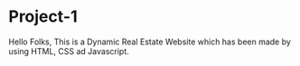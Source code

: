 # Project-1

Hello Folks, This is a Dynamic Real Estate Website which has been made by using HTML, CSS ad Javascript.
